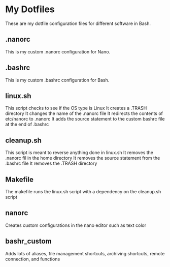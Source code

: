 # My Dotfiles
These are my dotfile configuration files for different software in Bash.
## .nanorc
This is my custom .nanorc configuration for Nano.
## .bashrc
This is my custom .bashrc configuration for Bash.
## linux.sh
This script checks to see if the OS type is Linux
It creates a .TRASH directory
It changes the name of the .nanorc file
It redirects the contents of etc/nanorc to .nanorc
It adds the source statement to the custom bashrc file at the end of .bashrc
## cleanup.sh
This script is meant to reverse anything done in linux.sh
It removes the .nanorc fil in the home directory
It removes the source statement from the .bashrc file
It removes the .TRASH directory
## Makefile
The makefile runs the linux.sh script with a dependency on the cleanup.sh script
## nanorc
Creates custom configurations in the nano editor such as text color
## bashr_custom
Adds lots of aliases, file management shortcuts, archiving shortcuts, remote connection, and functions
